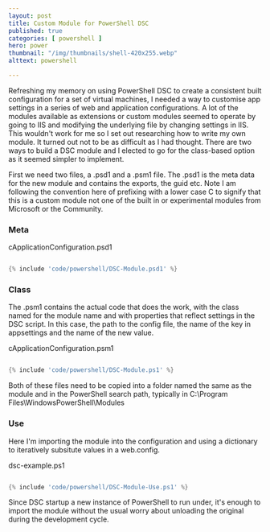 ```yaml
---
layout: post
title: Custom Module for PowerShell DSC
published: true 
categories: [ powershell ]
hero: power
thumbnail: "/img/thumbnails/shell-420x255.webp"
alttext: powershell

---
```


Refreshing my memory on using PowerShell DSC to create a consistent built configuration for a set of virtual machines, I needed a way to customise app settings in a series of web and application configurations. A lot of the modules available as 
extensions or custom modules seemed to operate by going to IIS and modifying the underlying file by changing settings in IIS. 
This wouldn't work for me so I set out researching how to write my own module. It turned out not to be as difficult as I 
had thought. There are two ways to build a DSC module and I elected to go for the class-based option as it seemed simpler to 
implement.

First we need two files, a .psd1 and a .psm1 file. The .psd1 is the meta data for the new module and contains the exports, the 
guid etc. Note I am following the convention here of prefixing with a lower case C to signify that this is a custom module not one of the built in or experimental modules from Microsoft or the Community.


### Meta

cApplicationConfiguration.psd1
```powershell

{% include 'code/powershell/DSC-Module.psd1' %}

```


### Class

The .psm1 contains the actual code that does the work, with the class named for the module name and with properties that reflect settings in the DSC script. In this case, the path to the config file, the name of the key in appsettings and the name of the new value. 

cApplicationConfiguration.psm1
```powershell

{% include 'code/powershell/DSC-Module.ps1' %}

```

Both of these files need to be copied into a folder named the same as the module and in the PowerShell search path, typically in C:\Program Files\WindowsPowerShell\Modules

### Use

Here I'm importing the module into the configuration and using a dictionary to iteratively subsitute values in a web.config. 

dsc-example.ps1
```powershell

{% include 'code/powershell/DSC-Module-Use.ps1' %}

```

Since DSC startup a new instance of PowerShell to run under, it's enough to import the module without the usual worry 
about unloading the original during the development cycle.
